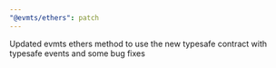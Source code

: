 ```yaml
---
"@evmts/ethers": patch
---
```


Updated evmts ethers method to use the new typesafe contract with typesafe events and some bug fixes
